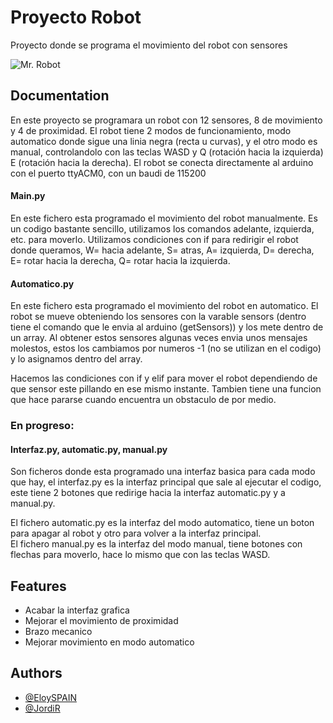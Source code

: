 
# Proyecto Robot

Proyecto donde se programa el movimiento del robot con sensores


![Mr. Robot](https://github.com/EloySPAIN/PythonArduino/blob/master/logoMrRobot-senseFondoPetita.png)


## Documentation

En este proyecto se programara un robot con 12 sensores, 8 de movimiento y 4 de proximidad.
El robot tiene 2 modos de funcionamiento, modo automatico donde sigue una linia negra (recta u curvas), y el otro modo
es manual, controlandolo con las teclas WASD y Q (rotación hacia la izquierda) E (rotación hacia la derecha).
El robot se conecta directamente al arduino con el puerto ttyACM0, con un baudi de 115200

#### Main.py
En este fichero esta programado el movimiento del robot manualmente. Es un codigo bastante sencillo, utilizamos los comandos
adelante, izquierda, etc. para moverlo. Utilizamos condiciones con if para redirigir el robot donde queramos, W= hacia adelante, S= atras, A= izquierda, D= derecha, E= rotar hacia la derecha, Q= rotar hacia la izquierda.

#### Automatico.py
En este fichero esta programado el movimiento del robot en automatico. El robot se mueve obteniendo los sensores con la varable sensors
(dentro tiene el comando que le envia al arduino (getSensors)) y los mete dentro de un array.
Al obtener estos sensores algunas veces envia unos mensajes molestos, estos los cambiamos por numeros -1 (no se utilizan en el codigo) y lo
asignamos dentro del array.
    
Hacemos las condiciones con if y elif para mover el robot dependiendo de que sensor este pillando en ese mismo instante.
Tambien tiene una funcion que hace pararse cuando encuentra un obstaculo de por medio.

### En progreso:
#### Interfaz.py, automatic.py, manual.py
Son ficheros donde esta programado una interfaz basica para cada modo que hay, el interfaz.py es la interfaz principal que sale
al ejecutar el codigo, este tiene 2 botones que redirige hacia la interfaz automatic.py y a manual.py.  

El fichero automatic.py es la interfaz del modo automatico, tiene un boton para apagar al robot y otro para volver a la interfaz principal.    
El fichero manual.py es la interfaz del modo manual, tiene botones con flechas para moverlo, hace lo mismo que con las teclas WASD.

## Features

- Acabar la interfaz grafica
- Mejorar el movimiento de proximidad
- Brazo mecanico
- Mejorar movimiento en modo automatico


## Authors

- [@EloySPAIN](https://github.com/EloySPAIN)
- [@JordiR](https://github.com/sillyck)
